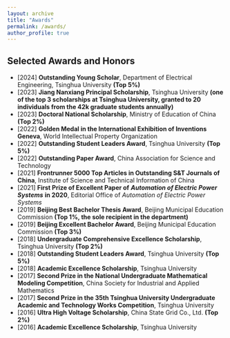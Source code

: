 ```yaml
---
layout: archive
title: "Awards"
permalink: /awards/
author_profile: true
---
```


## Selected Awards and Honors

* [2024] **Outstanding Young Scholar**, Department of Electrical Engineering, Tsinghua University **(Top 5%)**
* [2023] **Jiang Nanxiang Principal Scholarship**, Tsinghua University **(one of the top 3 scholarships at Tsinghua University, granted to 20 individuals from the 42k graduate students annually)**
* [2023] **Doctoral National Scholarship**, Ministry of Education of China **(Top 2%)**
* [2022] **Golden Medal in the International Exhibition of Inventions Geneva**, World Intellectual Property Organization
* [2022] **Outstanding Student Leaders Award**, Tsinghua University **(Top 5%)**
* [2022] **Outstanding Paper Award**, China Association for Science and Technology
* [2021] **Frontrunner 5000 Top Articles in Outstanding S&T Journals of China**, Institute of Science and Technical Information of China
* [2021] **First Prize of Excellent Paper of** ***Automation of Electric Power Systems*** **in 2020**, Editorial Office of *Automation of Electric Power Systems*
* [2019] **Beijing Best Bachelor Thesis Award**, Beijing Municipal Education Commission **(Top 1%, the sole recipient in the department)**
* [2019] **Beijing Excellent Bachelor Award**, Beijing Municipal Education Commission **(Top 3%)**
* [2018] **Undergraduate Comprehensive Excellence Scholarship**, Tsinghua University  **(Top 2%)**
* [2018] **Outstanding Student Leaders Award**, Tsinghua University  **(Top 5%)**
* [2018] **Academic Excellence Scholarship**, Tsinghua University 
* [2017] **Second Prize in the National Undergraduate Mathematical Modeling Competition**, China Society for Industrial and Applied Mathematics
* [2017] **Second Prize in the 35th Tsinghua University Undergraduate Academic and Technology Works Competition**, Tsinghua University 
* [2016] **Ultra High Voltage Scholarship**, China State Grid Co., Ltd. **(Top 2%)**
* [2016] **Academic Excellence Scholarship**, Tsinghua University 

